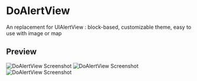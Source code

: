 DoAlertView
===========

An replacement for UIAlertView : block-based, customizable theme, easy to use with image or map

## Preview

![DoAlertView Screenshot](https://raw.github.com/donobono/DoAlertView/master/p1.png)
![DoAlertView Screenshot](https://raw.github.com/donobono/DoAlertView/master/p2.png)
![DoAlertView Screenshot](https://raw.github.com/donobono/DoAlertView/master/p3.png)
